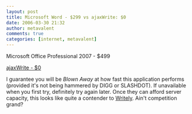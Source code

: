 ```yaml
---
layout: post
title: Microsoft Word - $299 vs ajaxWrite: $0
date: 2006-03-30 21:32
author: metavalent
comments: true
categories: [internet, metavalent]
---
```

 Microsoft Office Professional 2007 - $499

<a href="http://www.ajaxwrite.com/">ajaxWrite - $0</a>

I guarantee you will be <i>Blown Away</i> at how fast this application performs (provided it's not being hammered by DIGG or SLASHDOT).  If unavailable when you first try, definitely try again later.  Once they can afford server capacity, this looks like quite a contender to <a href="http://writely.com/">Writely</a>.  Ain't competition grand?
